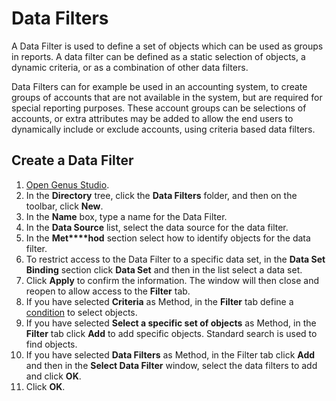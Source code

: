 # Data Filters

A Data Filter is used to define a set of objects which can be used as groups in reports. A data filter can be defined as a static selection of objects, a dynamic criteria, or as a combination of other data filters.

Data Filters can for example be used in an accounting system, to create groups of accounts that are not available in the system, but are required for special reporting purposes. These account groups can be selections of accounts, or extra attributes may be added to allow the end users to dynamically include or exclude accounts, using criteria based data filters.


## Create a Data Filter

1.  [Open Genus Studio](../../../developers/defining-an-app-model/getting-started/how-to-open-genus-studio.md).
2.  In the **Directory** tree, click the **Data Filters** folder, and then on the toolbar, click **New**.
3.  In the **Name** box, type a name for the Data Filter.
4.  In the **Data Source** list, select the data source for the data filter.
5.  In the **Met****hod** section select how to identify objects for the data filter.
6.  To restrict access to the Data Filter to a specific data set, in the **Data Set Binding** section click **Data Set** and then in the list select a data set.
7.  Click **Apply** to confirm the information. The window will then close and reopen to allow access to the **Filter** tab.
8.  If you have selected **Criteria** as Method, in the **Filter** tab define a [condition](../../../developers/defining-an-app-model/common-concepts/conditions/index.md) to select objects.
9.  If you have selected **Select a specific set of objects** as Method, in the **Filter** tab click **Add** to add specific objects. Standard search is used to find objects.
10.  If you have selected **Data Filters** as Method, in the Filter tab click **Add** and then in the **Select Data Filter** window, select the data filters to add and click **OK**.
11.  Click **OK**.  


